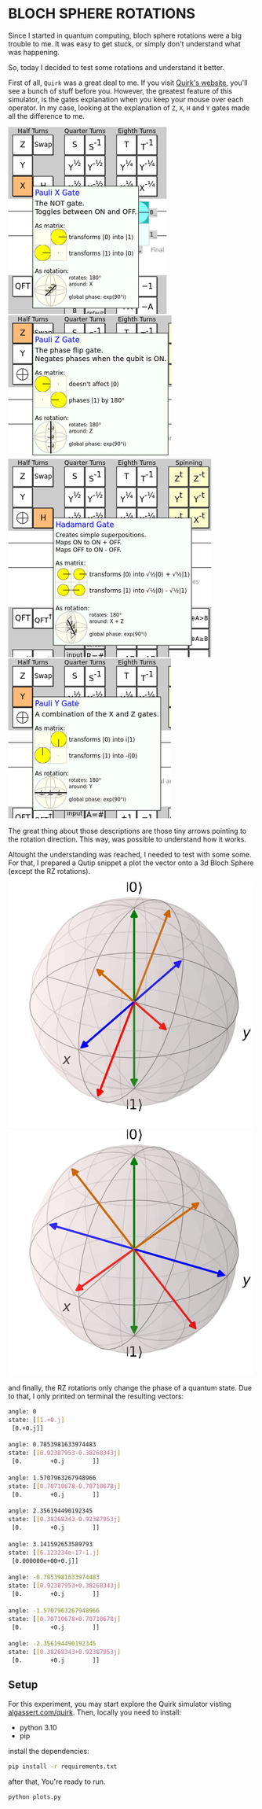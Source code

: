 # BLOCH SPHERE ROTATIONS

Since I started in quantum computing, bloch sphere rotations were a big trouble to me. It was easy to get stuck, or simply don't understand what was happening.

So, today I decided to test some rotations and understand it better.

First of all, `Quirk` was a great deal to me. If you visit [Quirk's website](https://algassert.com/quirk), you'll see a bunch of stuff before you. However, the greatest feature of this simulator, is the gates explanation when you keep your mouse over each operator. In my case, looking at the explanation of `Z`, `X`, `H` and `Y` gates made all the difference to me.

![quirk X gate](./quirk-x.png)
![quirk Z gate](./quirk-z.png)
![quirk H gate](./quirk-h.png)
![quirk Y gate](./quirk-y.png)

The great thing about those descriptions are those tiny arrows pointing to the rotation direction. This way, was possible to understand how it works.

Altought the understanding was reached, I needed to test with some some. For that, I prepared a Qutip snippet a plot the vector onto a 3d Bloch Sphere (except the RZ rotations).

![RY rotations](./ry-rotations.png)
![RX rotations](./rx-rotations.png)

and finally, the RZ rotations only change the phase of a quantum state. Due to that, I only printed on terminal the resulting vectors:

```bash
angle: 0
state: [[1.+0.j]
 [0.+0.j]]

angle: 0.7853981633974483
state: [[0.92387953-0.38268343j]
 [0.        +0.j        ]]

angle: 1.5707963267948966
state: [[0.70710678-0.70710678j]
 [0.        +0.j        ]]

angle: 2.356194490192345
state: [[0.38268343-0.92387953j]
 [0.        +0.j        ]]

angle: 3.141592653589793
state: [[6.123234e-17-1.j]
 [0.000000e+00+0.j]]

angle: -0.7853981633974483
state: [[0.92387953+0.38268343j]
 [0.        +0.j        ]]

angle: -1.5707963267948966
state: [[0.70710678+0.70710678j]
 [0.        +0.j        ]]

angle: -2.356194490192345
state: [[0.38268343+0.92387953j]
 [0.        +0.j        ]]

```

## Setup

For this experiment, you may start explore the Quirk simulator visting [algassert.com/quirk](https://algassert.com/quirk). Then, locally you need to install:

* python 3.10
* pip

install the dependencies:

```bash
pip install -r requirements.txt
```

after that, You're ready to run. 

```bash
python plots.py
```


